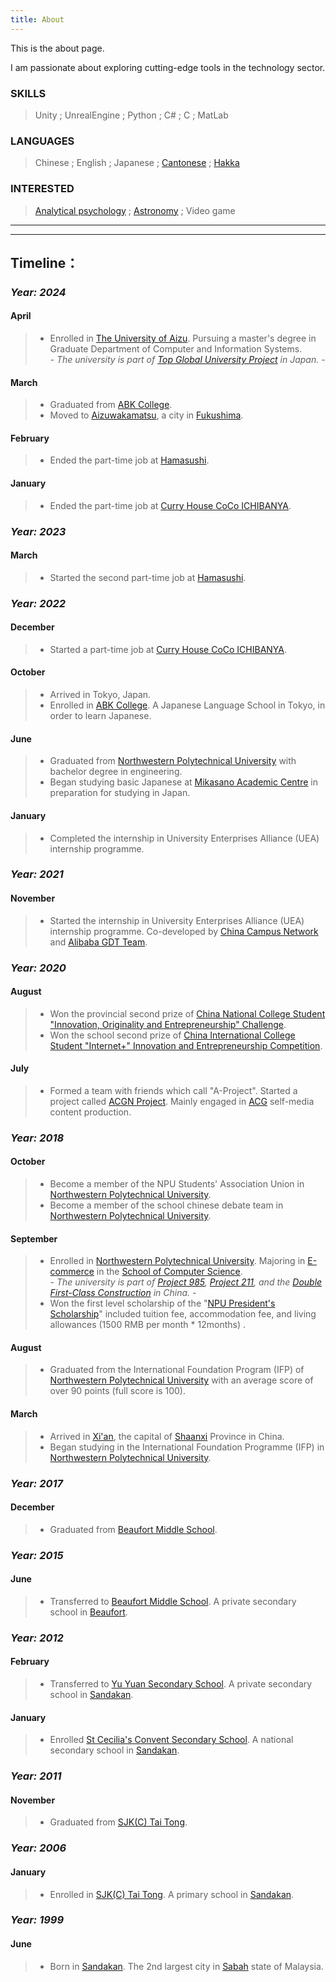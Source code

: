 ```yaml
---
title: About
---
```


This is the about page.

I am passionate about exploring cutting-edge tools in the technology sector.

### SKILLS

> Unity ; UnrealEngine ; Python ; C# ; C ; MatLab

### LANGUAGES

> Chinese ; English ;
> Japanese ; [Cantonese](https://en.wikipedia.org/wiki/Cantonese) ; [Hakka](https://en.wikipedia.org/wiki/Hakka_Chinese)

### INTERESTED

> [Analytical psychology](https://en.wikipedia.org/wiki/Analytical_psychology) ; [Astronomy](https://en.wikipedia.org/wiki/Astronomy) ;
> Video game

---

---

## Timeline：

### ***Year: 2024***

#### April

> - Enrolled in [The University of Aizu](https://u-aizu.ac.jp/). Pursuing a master's degree in Graduate Department of
    Computer and Information Systems.  
    *- The university is part
    of [Top Global University Project](https://en.wikipedia.org/wiki/Top_Global_University_Project) in Japan. -*

#### March

> - Graduated from [ABK College](https://www.abk.ac.jp/).
> - Moved to [Aizuwakamatsu](https://en.wikipedia.org/wiki/Aizuwakamatsu), a city
    in [Fukushima](https://en.wikipedia.org/wiki/Fukushima_Prefecture).

#### February

> - Ended the part-time job at [Hamasushi](https://en.hama-sushi.co.jp/).

#### January

> - Ended the part-time job at [Curry House CoCo ICHIBANYA](https://www.ichibanya.co.jp/english/).

### ***Year: 2023***

#### March

> - Started the second part-time job at [Hamasushi](https://en.hama-sushi.co.jp/).

### ***Year: 2022***

#### December

> - Started a part-time job at [Curry House CoCo ICHIBANYA](https://www.ichibanya.co.jp/english/).

#### October

> - Arrived in Tokyo, Japan.
> - Enrolled in [ABK College](https://www.abk.ac.jp/). A Japanese Language School in Tokyo, in order to learn Japanese.

#### June

> - Graduated
    from [Northwestern Polytechnical University][8] with
    bachelor degree in engineering.
> - Began studying basic Japanese at [Mikasano Academic Centre](https://www.mikasano.com/index.php/en/) in preparation
    for
    studying in Japan.

#### January

> - Completed the internship in University Enterprises Alliance (UEA) internship programme.

### ***Year: 2021***

#### November

> - Started the internship in University Enterprises Alliance (UEA) internship programme. Co-developed
    by [China Campus
    Network](https://ccneducation.com.my/cn) and
    [Alibaba GDT Team](https://gdt.alibaba.com/).

### ***Year: 2020***

#### August

> - Won the provincial second prize of [China National College Student "Innovation, Originality and Entrepreneurship"
    Challenge](http://www.3chuang.net/).
> - Won the school second prize of [China International College Student "Internet+" Innovation and Entrepreneurship
    Competition](https://cy.ncss.cn/).

#### July

> - Formed a team with friends which call "A-Project". Started a project
    called [ACGN Project](https://www.youtube.com/channel/UC4NG-lvurjciptZVdOYOh2g). Mainly engaged
    in [ACG](https://en.wikipedia.org/wiki/ACG_(subculture)) self-media
    content production.

### ***Year: 2018***

#### October

> - Become a member of the NPU Students' Association Union
    in [Northwestern Polytechnical University][8].
> - Become a member of the school chinese debate team
    in [Northwestern Polytechnical University][8].

#### September

> - Enrolled
    in [Northwestern Polytechnical University][8].
    Majoring in [E-commerce](https://en.wikipedia.org/wiki/E-commerce) in
    the [School of Computer Science](https://jsj.nwpu.edu.cn/enweb/HOME.htm).  
    *- The university is part
    of [Project 985](https://en.wikipedia.org/wiki/Project_985), [Project 211](https://en.wikipedia.org/wiki/Project_211),
    and the [Double First-Class Construction](https://en.wikipedia.org/wiki/Double_First-Class_Construction) in
    China. -*
> - Won the first level scholarship of
    the "[NPU President's Scholarship](https://studyat.nwpu.edu.cn/SCHOLARSHIPS1/NPU_President_Scholarship.htm)"
    included
    tuition fee, accommodation fee, and
    living allowances (1500 RMB per month * 12months) .

#### August

> - Graduated from the International Foundation Program (IFP)
    of [Northwestern Polytechnical University][8] with
    an average score of
    over 90 points (full score is 100).

#### March

> - Arrived in [Xi'an](https://en.wikipedia.org/wiki/Xi%27an), the capital
    of [Shaanxi](https://en.wikipedia.org/wiki/Shaanxi) Province in China.
> - Began studying in the International Foundation Programme (IFP)
    in [Northwestern Polytechnical University][8].

### ***Year: 2017***

#### December

> - Graduated
    from [Beaufort Middle School][6].

### ***Year: 2015***

#### June

> - Transferred to [Beaufort Middle School][6]. A private secondary
    school in
    [Beaufort][7].

### ***Year: 2012***

#### February

> - Transferred to [Yu Yuan Secondary School][5]. A private secondary school
    in [Sandakan][1].

#### January

> - Enrolled [St Cecilia's Convent Secondary School][4].
    A national secondary school in [Sandakan][1].

### ***Year: 2011***

#### November

> - Graduated from [SJK(C) Tai Tong][3].

### ***Year: 2006***

#### January

> - Enrolled in [SJK(C) Tai Tong][3]. A primary school
    in [Sandakan][1].

### ***Year: 1999***

#### June

> - Born in [Sandakan][1]. The 2nd largest city
    in [Sabah][2] state of Malaysia.


[1]: https://en.wikipedia.org/wiki/Sandakan "Sandakan"

[2]: https://en.wikipedia.org/wiki/Sabah "Sabah"

[3]: https://www.facebook.com/profile.php?id=100057571144767 "SJK(C) Tai Tong"

[4]: https://en.wikipedia.org/wiki/St_Cecilia's_Convent_Secondary_School "St Cecilia's Convent Secondary School"

[5]: http://yuyuan.ws/2021/ "Yu Yuan Secondary School"

[6]: https://www.facebook.com/beaufortmiddleschoolsabah/ "Beaufort Middle School"

[7]: https://en.wikipedia.org/wiki/Beaufort,_Malaysia "Beaufort"

[8]: https://en.wikipedia.org/wiki/Northwestern_Polytechnical_University "Northwestern Polytechnical University"
